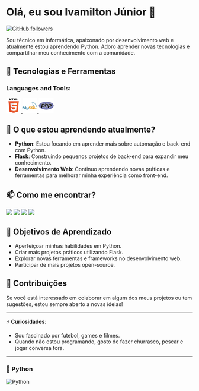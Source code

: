 # Olá, eu sou Ivamilton Júnior 👋

[![GitHub followers](https://img.shields.io/github/followers/seu-usuario?label=Follow&style=social)](https://github.com/seu-usuario)

Sou técnico em informática, apaixonado por desenvolvimento web e atualmente estou aprendendo Python. Adoro aprender novas tecnologias e compartilhar meu conhecimento com a comunidade.

## 🚀 Tecnologias e Ferramentas

<h3 align="left">Languages and Tools:</h3>
<p align="left"> <a href="https://www.w3.org/html/" target="_blank" rel="noreferrer"> <img src="https://raw.githubusercontent.com/devicons/devicon/master/icons/html5/html5-original-wordmark.svg" alt="html5" width="40" height="40"/> </a> <a href="https://www.mysql.com/" target="_blank" rel="noreferrer"> <img src="https://raw.githubusercontent.com/devicons/devicon/master/icons/mysql/mysql-original-wordmark.svg" alt="mysql" width="40" height="40"/> </a> <a href="https://www.php.net" target="_blank" rel="noreferrer"> <img src="https://raw.githubusercontent.com/devicons/devicon/master/icons/php/php-original.svg" alt="php" width="40" height="40"/> </a> </p>


## 🌱 O que estou aprendendo atualmente?

- **Python**: Estou focando em aprender mais sobre automação e back-end com Python.
- **Flask**: Construindo pequenos projetos de back-end para expandir meu conhecimento.
- **Desenvolvimento Web**: Continuo aprendendo novas práticas e ferramentas para melhorar minha experiência como front-end.

## 📫 Como me encontrar?

<div>
<a href="https://www.instagram.com/kibinho7/" target="_blank"><img loading="lazy" src="https://img.shields.io/badge/-Instagram-%23E4405F?style=for-the-badge&logo=instagram&logoColor=white" target="_blank"></a>
<a href="https://www.twitch.tv/seu-usuário-aqui" target="_blank"><img loading="lazy" src="https://img.shields.io/badge/Twitch-9146FF?style=for-the-badge&logo=twitch&logoColor=white" target="_blank"></a>
<a href = "mailto:contato@seu-usuário-aqui"><img loading="lazy" src="https://img.shields.io/badge/Gmail-D14836?style=for-the-badge&logo=gmail&logoColor=white" target="_blank"></a>
<a href="https://www.linkedin.com/in/seu-usuário-linkedln-aqui" target="_blank"><img loading="lazy" src="https://img.shields.io/badge/-LinkedIn-%230077B5?style=for-the-badge&logo=linkedin&logoColor=white" target="_blank"></a>   
</div>

## 🎯 Objetivos de Aprendizado

- Aperfeiçoar minhas habilidades em Python.
- Criar mais projetos práticos utilizando Flask.
- Explorar novas ferramentas e frameworks no desenvolvimento web.
- Participar de mais projetos open-source.

## 🤝 Contribuições

Se você está interessado em colaborar em algum dos meus projetos ou tem sugestões, estou sempre aberto a novas ideias!

---

⚡ **Curiosidades**:

- Sou fascinado por futebol, games e filmes.
- Quando não estou programando, gosto de fazer churrasco, pescar e jogar conversa fora.

---

### 🐍 Python

![Python](https://img.shields.io/badge/-Python-blue?logo=python&logoColor=white)

